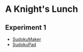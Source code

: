 # A Knight's Lunch
## Experiment 1

* [SudokuMaker](https://sudokumaker.app/?puzzle=N4IgZg9gTgtghgFwGoFMoGcCWEB2IBcIAjAHQCsJADCADQgAOArgF7MA2KBoOcMnhAQQAEAaRyYA5gAsEAcnRCAMoxwBjKbRBxGCKdAIgAwlKiZ0AFQj0p6ANaZNqiDD44EBwEQEQgHLR4bIQBlRgATCFtGIShGDgU4eno2AE8SAB0cL0MUNjYFdBR6OChEFBChACMkoTghW3FpOQUYCAA3FCEACkwcIXUUdHQASl64HBwIBF7cBDhuoV129F52kMlMBDSMoXMpNHai9shGKGqQ1YRsHgCoFAlLhS6cVdUSssqRiX7h3UQhMKFxpMnG5Zj0bvQUK8-msEOhNl4ACIwhRzVTZXIVFAIADuKBQPQWQikkl26EmoyEbAguLJ0LukzmNScbEYMB60GqUWpQnQrPmEHmuyE3WeUJacBZ7QgOiwIXahIkphC8KEACFJZTuv0pmMUKogeiFNi9Pkoih4CK0J1jfjoS1MHK3lUyMMzILFstqs0cBJqjkdTg9QhSr1DSRHIaCABtUDiyUEABsAF8aLGJYx%2BABOFNp%2BP4ADMOZAcYzBAAHEWS-wACyV9P8Mh1vMAdibpfwACY2-wiN2CL3U8X6wQu4OqwRG2PhwW%2B-hk1OW7OKwv29mVzXZ631%2BXZ7Xt-gB7nV7PR0f%2BIX9-OzxPZxfr-gt-er0O82v78v73v74eX%2B3J-fT1-LNZ3-ICR1nZ9xwfWcfygr8wPwD8ELvBCkLgmCTxA28IM3Wc3wQ%2BCoMg6d8Kg0CoJQqC0OnQCoNg6dHwQ2jp0o6dqMXfd6NfLD90I6diLzcjpy49tGPQ-dmLzATj33Vi8wrABdOhgTJYpulhaNQAQJIIQISgi203SDzoG47lwdBo0oGgrKsogaDsuyOxoJynJs6z7I8xznO8tzbM87yXJofMgpC6saDCsKyBoKKouCuLwoSyLouS%2BLgoihKYuShMaGy7LmxofL8rLGhiuK3KcoKyqipKmryryqqatKhSDJ0htKDskBVElCz8BjBCiCskBpWDKAshyftbyioadDQMa2HAziOuG2b0UTE9MzoZbRtWg8RPPJaZu28bO0k9siGK6aRrmghm1bJSQDJJIOC4TqICpKADAAYkoH7frAMAQCTFqjPzdrlLgT4er6tEcihgb7IcpyiA2jsrI7Rzio7DbQfuqD9MHGHcmjIgwqIKKiGyjtgo7MKO1ipz8zi6tcenfHQEJqHq2y6t8urYqyBi7KyHyhMwoTKKEwTFm8zZzrI16sgrLIOyyCcsgNoTKyEzshMyo25tKGl9t9Pux7nvwLSUAAD3cC3Xver7ft%2BwHwc%2BF7mX0Qhvqd6ggeB-hUZ%2Bug2C1KG%2BqtvTyDoJJI9AiP8EoKOQBjg9yCTJTw5HJOU8TuOCHzbPY6LeOC6mlPSEbDPQHjigy-7NPBxrwuE4b6vE2b3P05oTOH2bivi-LPu06rkB44TIe87nZuO2H7u28Q6fW9Hm7m9Lrue%2BbZvqyX%2BOyy32ee4r6P68n3Pj87HeT-PtfG6zuv8G3yfS-P2uB4f-fK7n5fU-vmfT9Xg%2B89n7JwII-N%2Bf8X6Xx-ufcen8e4QJAVPSeR9EGv1vi3e%2BsD17zxQSnNB88z6ILASPeOuCV6TwQSnTecD56UMHk-Zu1C36P3PnvGh38WGIKYeg2urDAHfzoQWKBwCU5-2YRPbBAjF4MPvmvEhoDpFv14YguRX947UPPmI9BsDr5QOUSnMB2jm6v3kUgmBUCNGoKgWw8x7D1HNywegmxXD%2BH2Pvtw%2BeOjEFsMkW4vhk9nEpx8aYzhKdHHz30e3SekT8AmLUQo%2B%2B%2BDv4iKienU22lzZaWJKoOo-QeqJycvbT2IBPqZgTPmMsKBmza0Bv7fshZmpJiAA)
* [SudokuPad](https://sudokupad.app/fu7nza8680)
